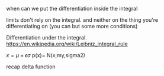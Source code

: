 when can we put the differentiation inside the integral

limits don't rely on the integral. and neither on the thing you're differentiating on (you can but some more conditions)

Differentiation under the integral. https://en.wikipedia.org/wiki/Leibniz_integral_rule

$x = \mu + \epsilon\sigma$ 
p(x)= N(x;my,sigma2)

recap delta function